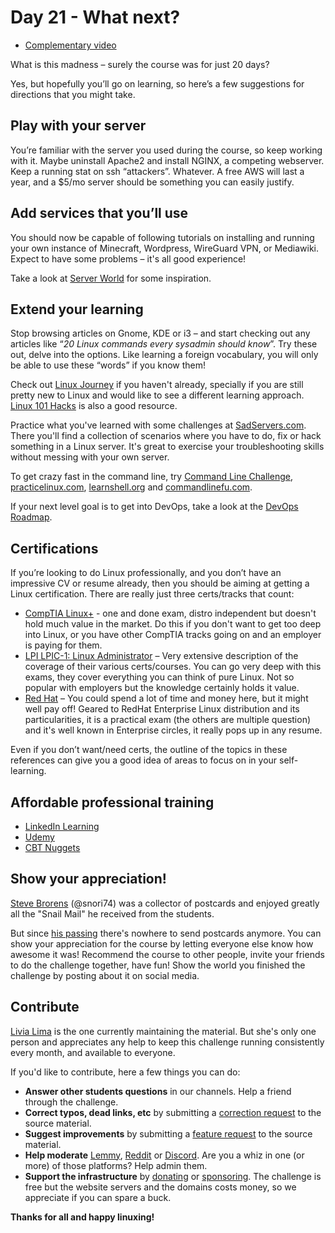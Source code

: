 # Day 21 - What next?

* [Complementary video](https://youtu.be/MW9q6NWNDyM)

What is this madness – surely the course was for just 20 days?

Yes, but hopefully you’ll go on learning, so here’s a few suggestions for directions that you might take.

## Play with your server

You’re familiar with the server you used during the course, so keep working with it. Maybe uninstall Apache2 and install NGINX, a competing webserver. Keep a running stat on ssh “attackers”. Whatever. A free AWS will last a year, and a $5/mo server should be something you can easily justify.

## Add services that you’ll use

You should now be capable of following tutorials on installing and running your own instance of Minecraft, Wordpress, WireGuard VPN, or Mediawiki. Expect to have some problems – it's all good experience!

Take a look at [Server World](https://www.server-world.info/en/note?os=Ubuntu_22.04&p=httpd&f=1) for some inspiration.

## Extend your learning

Stop browsing articles on Gnome, KDE or i3 – and start checking out any articles like “*20 Linux commands every sysadmin should know*”. Try these out, delve into the options. Like learning a foreign vocabulary, you will only be able to use these “words” if you know them!

Check out [Linux Journey](https://linuxjourney.com/) if you haven't already, specially if you are still pretty new to Linux and would like to see a different learning approach. [Linux 101 Hacks](https://linux.101hacks.com/toc/) is also a good resource.

Practice what you've learned with some challenges at [SadServers.com](https://sadservers.com/). There you'll find a collection of scenarios where you have to do, fix or hack something in a Linux server. It's great to exercise your troubleshooting skills without messing with your own server.

To get crazy fast in the command line, try [Command Line Challenge](https://cmdchallenge.com/), [practicelinux.com](https://www.practicelinux.com/home), [learnshell.org](https://www.learnshell.org/) and [commandlinefu.com](https://www.commandlinefu.com/commands/browse).

If your next level goal is to get into DevOps, take a look at the [DevOps Roadmap](https://roadmap.sh/devops).

## Certifications

If you’re looking to do Linux professionally, and you don’t have an impressive CV or resume already, then you should be aiming at getting a Linux certification. There are really just three certs/tracks that count:

* [CompTIA Linux+](https://www.comptia.org/certifications/linux) - one and done exam, distro independent but doesn't hold much value in the market. Do this if you don't want to get too deep into Linux, or you have other CompTIA tracks going on and an employer is paying for them.
* [LPI LPIC-1: Linux Administrator](https://wiki.lpi.org/wiki/Main_Page) – Very extensive description of the coverage of their various certs/courses. You can go very deep with this exams, they cover everything you can think of pure Linux. Not so popular with employers but the knowledge certainly holds it value.
* [Red Hat](https://www.redhat.com/en/services/all-certifications-exams) – You could spend a lot of time and money here, but it might well pay off! Geared to RedHat Enterprise Linux distribution and its particularities, it is a practical exam (the others are multiple question) and it's well known in Enterprise circles, it really pops up in any resume.

Even if you don’t want/need certs, the outline of the topics in these references can give you a good idea of areas to focus on in your self-learning.

## Affordable professional training

* [LinkedIn Learning](https://www.linkedin.com/learning/search?keywords=linux)
* [Udemy](https://www.udemy.com/topic/linux/)
* [CBT Nuggets](https://www.cbtnuggets.com/it-training/linux-found-cert-sys-admin)


## Show your appreciation!

[Steve Brorens](http://snori74.blogspot.com) (@snori74) was a collector of postcards and enjoyed greatly all the "Snail Mail" he received from the students.

But since [his passing](https://www.reddit.com/r/linuxupskillchallenge/comments/mki3uw/rest_in_peace_snori74/) there's nowhere to send postcards anymore. You can show your appreciation for the course by letting everyone else know how awesome it was! Recommend the course to other people, invite your friends to do the challenge together, have fun! Show the world you finished the challenge by posting about it on social media.

## Contribute

[Livia Lima](https://bio.link/livialima) is the one currently maintaining the material. But she's only one person and appreciates any help to keep this challenge running consistently every month, and available to everyone.

If you'd like to contribute, here a few things you can do:

* **Answer other students questions** in our channels. Help a friend through the challenge.
* **Correct typos, dead links, etc** by submitting a [correction request](https://github.com/livialima/linuxupskillchallenge/issues/new?assignees=&labels=&projects=&template=correction_request.md&title=Day+X+-+correction+request) to the source material.
* **Suggest improvements** by submitting a [feature request](https://github.com/livialima/linuxupskillchallenge/issues/new?assignees=&labels=&projects=&template=correction_request.md&title=Day+X+-+correction+request) to the source material.
* **Help moderate** [Lemmy](https://programming.dev/c/linuxupskillchallenge), [Reddit](https://www.reddit.com/r/linuxupskillchallenge/) or [Discord](https://discord.gg/linux-upskill-challenge-682046666928685068). Are you a whiz in one (or more) of those platforms? Help admin them.
* **Support the infrastructure** by [donating](https://www.buymeacoffee.com/livialima) or [sponsoring](https://github.com/livialima). The challenge is free but the website servers and the domains costs money, so we appreciate if you can spare a buck.

**Thanks for all and happy linuxing!**


